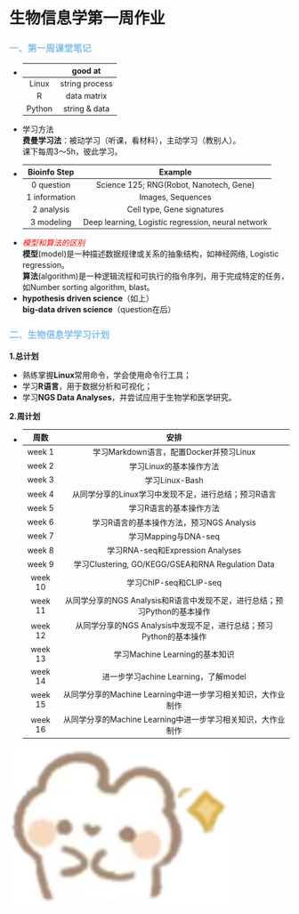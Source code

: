 # 生物信息学第一周作业
### <span style="color: #85C1E9;">一、第一周课堂笔记</span>
  * |      |good at       |
    |:----:|:------------:|
    |Linux |string process|
    |R     |data matrix   |
    |Python|string & data |
  * 学习方法<br>
    **费曼学习法**：被动学习（听课，看材料），主动学习（教别人）。<br>
    课下每周3～5h，彼此学习。<br>
  * | Bioinfo Step  | Example                                            |
    |:-------------:|:--------------------------------------------------:|
    | 0 question    | Science 125; RNG(Robot, Nanotech, Gene)            |
    | 1 information | Images, Sequences                                  |
    | 2 analysis    | Cell type, Gene signatures                         |
    | 3 modeling    | Deep learning, Logistic regression, neural network |
  * *<span style="color: red;">模型和算法的区别</span><br>*
    **模型**(model)是一种描述数据规律或关系的抽象结构，如神经网络, Logistic regression。<br>
    **算法**(algorithm)是一种逻辑流程和可执行的指令序列，用于完成特定的任务，如Number sorting algorithm, blast。<br>
  * **hypothesis driven science**（如上）<br>
    **big-data driven science**（question在后）<br>
###  <span style="color: #85C1E9;">二、生物信息学学习计划</span>
**1.总计划**
  * 熟练掌握**Linux**常用命令，学会使用命令行工具；
  * 学习**R语言**，用于数据分析和可视化；
  * 学习**NGS Data Analyses**，并尝试应用于生物学和医学研究。

**2.周计划**<br>
  * |周数              |安排                                               |
    |:-----------------:|:--------------------------------------------------:|
    |week 1|学习Markdown语言，配置Docker并预习Linux|
    |week 2|学习Linux的基本操作方法|
    |week 3|学习Linux-Bash|
    |week 4|从同学分享的Linux学习中发现不足，进行总结；预习R语言|
    |week 5|学习R语言的基本操作方法|
    |week 6|学习R语言的基本操作方法，预习NGS Analysis|
    |week 7|学习Mapping与DNA-seq|
    |week 8|学习RNA-seq和Expression Analyses|
    |week 9|学习Clustering, GO/KEGG/GSEA和RNA Regulation Data|
    |week 10|学习ChIP-seq和CLIP-seq|
    |week 11|从同学分享的NGS Analysis和R语言中发现不足，进行总结；预习Python的基本操作|
    |week 12|从同学分享的NGS Analysis中发现不足，进行总结；预习Python的基本操作|
    |week 13|学习Machine Learning的基本知识|
    |week 14|进一步学习achine Learning，了解model|
    |week 15|从同学分享的Machine Learning中进一步学习相关知识，大作业制作|
    |week 16|从同学分享的Machine Learning中进一步学习相关知识，大作业制作|
   
   
   
![可爱兔子](https://github.com/Joyee001/2025bioinfo/raw/main/images/兔子笑.jpg)
